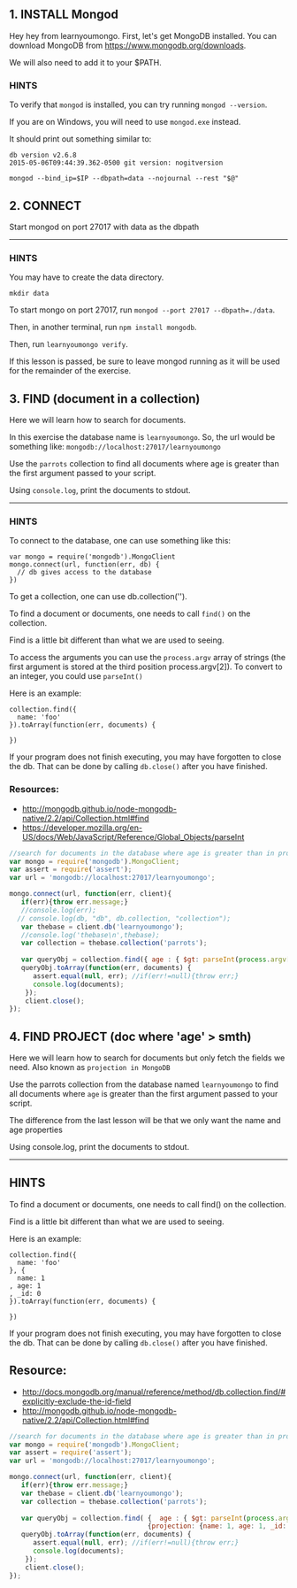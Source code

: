 ## 1. INSTALL Mongod

Hey hey from learnyoumongo. First, let's get MongoDB installed.
You can download MongoDB from https://www.mongodb.org/downloads.

We will also need to add it to your $PATH.

### HINTS

To verify that `mongod` is installed, you can try running `mongod --version`.

If you are on Windows, you will need to use `mongod.exe` instead.

It should print out something similar to:

    db version v2.6.8
    2015-05-06T09:44:39.362-0500 git version: nogitversion

<blank>

    mongod --bind_ip=$IP --dbpath=data --nojournal --rest "$@"


## 2. CONNECT

Start mongod on port 27017 with data as the dbpath

-------------------------------------------------------------------------------

### HINTS

You may have to create the data directory.

    mkdir data

To start mongo on port 27017, run `mongod --port 27017 --dbpath=./data`.

Then, in another terminal, run `npm install mongodb`.

Then, run `learnyoumongo verify`.

If this lesson is passed, be sure to leave mongod running as it will
be used for the remainder of the exercise.

## 3. FIND (document in a collection)

Here we will learn how to search for documents.

In this exercise the database name is `learnyoumongo`.
So, the url would be something like: `mongodb://localhost:27017/learnyoumongo`

Use the `parrots` collection to find all documents where age
is greater than the first argument passed to your script.

Using `console.log`, print the documents to stdout.

-------------------------------------------------------------------------------

### HINTS

To connect to the database, one can use something like this:

    var mongo = require('mongodb').MongoClient
    mongo.connect(url, function(err, db) {
      // db gives access to the database
    })

To get a collection, one can use db.collection('<collection name>').

To find a document or documents, one needs to call `find()` on the collection.

Find is a little bit different than what we are used to seeing.

To access the arguments you can use the `process.argv` array of strings (the first argument is stored at the third position process.argv[2]). To convert to an integer, you could use `parseInt()`

Here is an example:

    collection.find({
      name: 'foo'
    }).toArray(function(err, documents) {
    
    })

If your program does not finish executing, you may have forgotten to
close the db. That can be done by calling `db.close()` after you
have finished.

### Resources:

  * http://mongodb.github.io/node-mongodb-native/2.2/api/Collection.html#find
  * https://developer.mozilla.org/en-US/docs/Web/JavaScript/Reference/Global_Objects/parseInt

```js
//search for documents in the database where age is greater than in process.argv[2]
var mongo = require('mongodb').MongoClient;
var assert = require('assert');
var url = 'mongodb://localhost:27017/learnyoumongo';

mongo.connect(url, function(err, client){
   if(err){throw err.message;}
   //console.log(err);
  // console.log(db, "db", db.collection, "collection");
   var thebase = client.db('learnyoumongo');
   //console.log('thebase\n',thebase);
   var collection = thebase.collection('parrots');
   
   var queryObj = collection.find({ age : { $gt: parseInt(process.argv[2]) } });
   queryObj.toArray(function(err, documents) {    
      assert.equal(null, err); //if(err!=null){throw err;}
      console.log(documents);
    });
    client.close();
});
```

## 4. FIND PROJECT (doc where 'age' > smth)

Here we will learn how to search for documents but only fetch the fields
we need. Also known as `projection in MongoDB`

Use the parrots collection from the database named `learnyoumongo` to
find all documents where `age` is greater than the first argument
passed to your script.

The difference from the last lesson will be that we only want the
name and age properties

Using console.log, print the documents to stdout.

-------------------------------------------------------------------------------

## HINTS

To find a document or documents, one needs to call find() on the collection.

Find is a little bit different than what we are used to seeing.

Here is an example:

    collection.find({
      name: 'foo'
    }, {
      name: 1
    , age: 1
    , _id: 0
    }).toArray(function(err, documents) {
    
    })

If your program does not finish executing, you may have forgotten to
close the db. That can be done by calling `db.close()` after you
have finished.

## Resource:

  * http://docs.mongodb.org/manual/reference/method/db.collection.find/#explicitly-exclude-the-id-field
  * http://mongodb.github.io/node-mongodb-native/2.2/api/Collection.html#find

```js
//search for documents in the database where age is greater than in process.argv[2]
var mongo = require('mongodb').MongoClient;
var assert = require('assert');
var url = 'mongodb://localhost:27017/learnyoumongo';

mongo.connect(url, function(err, client){
   if(err){throw err.message;}
   var thebase = client.db('learnyoumongo');
   var collection = thebase.collection('parrots');
   
   var queryObj = collection.find( {  age : { $gt: parseInt(process.argv[2]) }}, 
                                   {projection: {name: 1, age: 1, _id: 0 }});
   queryObj.toArray(function(err, documents) {    
      assert.equal(null, err); //if(err!=null){throw err;}
      console.log(documents);
    });
    client.close();
});
```


